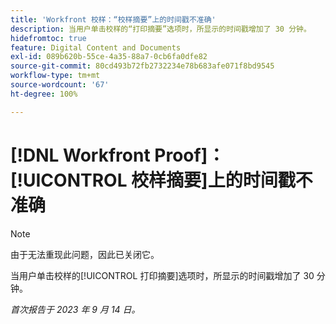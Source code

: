 ```yaml
---
title: 'Workfront 校样：“校样摘要”上的时间戳不准确'
description: 当用户单击校样的“打印摘要”选项时，所显示的时间戳增加了 30 分钟。
hidefromtoc: true
feature: Digital Content and Documents
exl-id: 089b620b-55ce-4a35-88a7-0cb6fa0dfe82
source-git-commit: 80cd493b72fb2732234e78b683afe071f8bd9545
workflow-type: tm+mt
source-wordcount: '67'
ht-degree: 100%

---
```


# [!DNL Workfront Proof]：[!UICONTROL 校样摘要]上的时间戳不准确

>[!NOTE]
>
>由于无法重现此问题，因此已关闭它。

当用户单击校样的[!UICONTROL 打印摘要]选项时，所显示的时间戳增加了 30 分钟。

_首次报告于 2023 年 9 月 14 日。_
